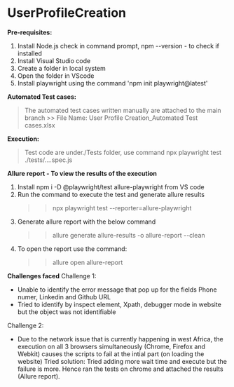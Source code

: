 # UserProfileCreation
**Pre-requisites:**
1. Install Node.js
check in command prompt, npm --version - to check if installed
2. Install Visual Studio code
3. Create a folder in local system
4. Open the folder in VScode
5. Install playwright using the command 'npm init playwright@latest'

**Automated Test cases:**
> The automated test cases written manually are attached to the main branch
    >> File Name: User Profile Creation_Automated Test cases.xlsx

**Execution:**
> Test code are under./Tests folder, use command npx playwright test ./tests/....spec.js

**Allure report - To view the results of the execution**
1. Install npm i -D  @playwright/test allure-playwright from VS code
2. Run the command to execute the test and generate allure results
    >> npx playwright test --reporter=allure-playwright
3. Generate allure report with the below command
    >> allure generate allure-results -o allure-report --clean
4. To open the report use the command:
    >> allure open allure-report

**Challenges faced**
Challenge 1:
- Unable to identify the error message that pop up for the fields Phone numer, Linkedin and Github URL
- Tried to identify by inspect element, Xpath, debugger mode in website but the object was not identifiable

Challenge 2:
- Due to the network issue that is currently happening in west Africa, the execution on all 3 browsers simultaneously (Chrome, Firefox and Webkit) causes the scripts to fail at the intial part (on loading the website)
Tried solution: Tried adding more wait time and execute but the failure is more.
Hence ran the tests on chrome and attached the results (Allure report).


